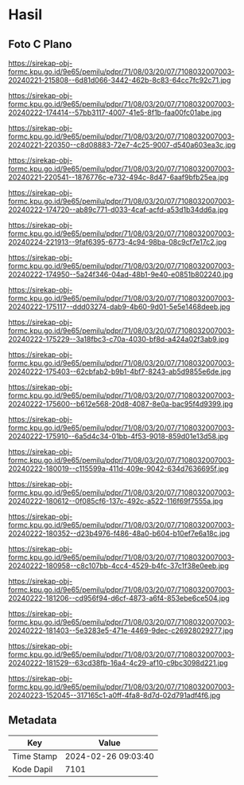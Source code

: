 # Hasil

## Foto C Plano

https://sirekap-obj-formc.kpu.go.id/9e65/pemilu/pdpr/71/08/03/20/07/7108032007003-20240221-215808--6d81d066-3442-462b-8c83-64cc7fc92c71.jpg

https://sirekap-obj-formc.kpu.go.id/9e65/pemilu/pdpr/71/08/03/20/07/7108032007003-20240222-174414--57bb3117-4007-41e5-8f1b-faa00fc01abe.jpg

https://sirekap-obj-formc.kpu.go.id/9e65/pemilu/pdpr/71/08/03/20/07/7108032007003-20240221-220350--c8d08883-72e7-4c25-9007-d540a603ea3c.jpg

https://sirekap-obj-formc.kpu.go.id/9e65/pemilu/pdpr/71/08/03/20/07/7108032007003-20240221-220541--1876776c-e732-494c-8d47-6aaf9bfb25ea.jpg

https://sirekap-obj-formc.kpu.go.id/9e65/pemilu/pdpr/71/08/03/20/07/7108032007003-20240222-174720--ab89c771-d033-4caf-acfd-a53d1b34dd6a.jpg

https://sirekap-obj-formc.kpu.go.id/9e65/pemilu/pdpr/71/08/03/20/07/7108032007003-20240224-221913--9faf6395-6773-4c94-98ba-08c9cf7e17c2.jpg

https://sirekap-obj-formc.kpu.go.id/9e65/pemilu/pdpr/71/08/03/20/07/7108032007003-20240222-174950--5a24f346-04ad-48b1-9e40-e0851b802240.jpg

https://sirekap-obj-formc.kpu.go.id/9e65/pemilu/pdpr/71/08/03/20/07/7108032007003-20240222-175117--ddd03274-dab9-4b60-9d01-5e5e1468deeb.jpg

https://sirekap-obj-formc.kpu.go.id/9e65/pemilu/pdpr/71/08/03/20/07/7108032007003-20240222-175229--3a18fbc3-c70a-4030-bf8d-a424a02f3ab9.jpg

https://sirekap-obj-formc.kpu.go.id/9e65/pemilu/pdpr/71/08/03/20/07/7108032007003-20240222-175403--62cbfab2-b9b1-4bf7-8243-ab5d9855e6de.jpg

https://sirekap-obj-formc.kpu.go.id/9e65/pemilu/pdpr/71/08/03/20/07/7108032007003-20240222-175600--b612e568-20d8-4087-8e0a-bac95f4d9399.jpg

https://sirekap-obj-formc.kpu.go.id/9e65/pemilu/pdpr/71/08/03/20/07/7108032007003-20240222-175910--6a5d4c34-01bb-4f53-9018-859d01e13d58.jpg

https://sirekap-obj-formc.kpu.go.id/9e65/pemilu/pdpr/71/08/03/20/07/7108032007003-20240222-180019--c115599a-411d-409e-9042-634d7636695f.jpg

https://sirekap-obj-formc.kpu.go.id/9e65/pemilu/pdpr/71/08/03/20/07/7108032007003-20240222-180612--0f085cf6-137c-492c-a522-116f69f7555a.jpg

https://sirekap-obj-formc.kpu.go.id/9e65/pemilu/pdpr/71/08/03/20/07/7108032007003-20240222-180352--d23b4976-f486-48a0-b604-b10ef7e6a18c.jpg

https://sirekap-obj-formc.kpu.go.id/9e65/pemilu/pdpr/71/08/03/20/07/7108032007003-20240222-180958--c8c107bb-4cc4-4529-b4fc-37c1f38e0eeb.jpg

https://sirekap-obj-formc.kpu.go.id/9e65/pemilu/pdpr/71/08/03/20/07/7108032007003-20240222-181206--cd956f94-d6cf-4873-a6f4-853ebe6ce504.jpg

https://sirekap-obj-formc.kpu.go.id/9e65/pemilu/pdpr/71/08/03/20/07/7108032007003-20240222-181403--5e3283e5-471e-4469-9dec-c26928029277.jpg

https://sirekap-obj-formc.kpu.go.id/9e65/pemilu/pdpr/71/08/03/20/07/7108032007003-20240222-181529--63cd38fb-16a4-4c29-af10-c9bc3098d221.jpg

https://sirekap-obj-formc.kpu.go.id/9e65/pemilu/pdpr/71/08/03/20/07/7108032007003-20240223-152045--317165c1-a0ff-4fa8-8d7d-02d791adf4f6.jpg


## Metadata

| Key        | Value               |
| ---------- | ------------------- |
| Time Stamp | 2024-02-26 09:03:40 |
| Kode Dapil | 7101                |



